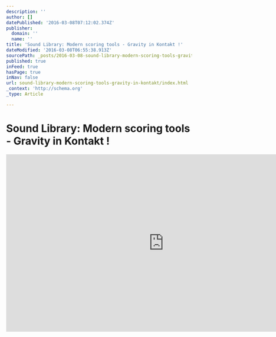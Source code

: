 ```yaml
---
description: ''
author: []
datePublished: '2016-03-08T07:12:02.374Z'
publisher:
  domain: ''
  name: ''
title: 'Sound Library: Modern scoring tools - Gravity in Kontakt !'
dateModified: '2016-03-08T06:55:38.913Z'
sourcePath: _posts/2016-03-08-sound-library-modern-scoring-tools-gravity-in-kontakt.md
published: true
inFeed: true
hasPage: true
inNav: false
url: sound-library-modern-scoring-tools-gravity-in-kontakt/index.html
_context: 'http://schema.org'
_type: Article

---
```

# Sound Library: Modern scoring tools - Gravity in Kontakt !

<iframe src="https://cdn.embedly.com/widgets/media.html?src=https%3A%2F%2Fwww.youtube.com%2Fembed%2FoTB7-ySx__4%3Ffeature%3Doembed&amp;url=https%3A%2F%2Fwww.youtube.com%2Fwatch%3Fv%3DoTB7-ySx__4&amp;image=https%3A%2F%2Fi.ytimg.com%2Fvi%2FoTB7-ySx__4%2Fhqdefault.jpg&amp;key=b7d04c9b404c499eba89ee7072e1c4f7&amp;type=text%2Fhtml&amp;schema=youtube" width="854" height="480" scrolling="no" frameborder="0" allowfullscreen="allowfullscreen" style=""></iframe>